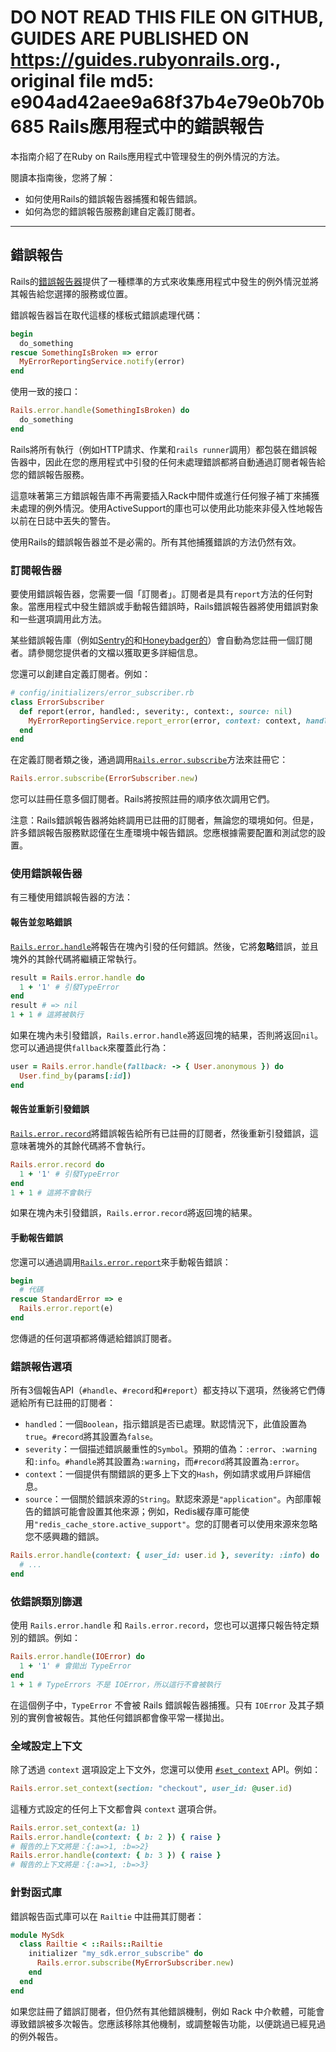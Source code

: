**DO NOT READ THIS FILE ON GITHUB, GUIDES ARE PUBLISHED ON https://guides.rubyonrails.org.**, original file md5: e904ad42aee9a68f37b4e79e0b70b685
Rails應用程式中的錯誤報告
========================

本指南介紹了在Ruby on Rails應用程式中管理發生的例外情況的方法。

閱讀本指南後，您將了解：

* 如何使用Rails的錯誤報告器捕獲和報告錯誤。
* 如何為您的錯誤報告服務創建自定義訂閱者。

--------------------------------------------------------------------------------

錯誤報告
------------------------

Rails的[錯誤報告器](https://api.rubyonrails.org/classes/ActiveSupport/ErrorReporter.html)提供了一種標準的方式來收集應用程式中發生的例外情況並將其報告給您選擇的服務或位置。

錯誤報告器旨在取代這樣的樣板式錯誤處理代碼：

```ruby
begin
  do_something
rescue SomethingIsBroken => error
  MyErrorReportingService.notify(error)
end
```

使用一致的接口：

```ruby
Rails.error.handle(SomethingIsBroken) do
  do_something
end
```

Rails將所有執行（例如HTTP請求、作業和`rails runner`調用）都包裝在錯誤報告器中，因此在您的應用程式中引發的任何未處理錯誤都將自動通過訂閱者報告給您的錯誤報告服務。

這意味著第三方錯誤報告庫不再需要插入Rack中間件或進行任何猴子補丁來捕獲未處理的例外情況。使用ActiveSupport的庫也可以使用此功能來非侵入性地報告以前在日誌中丟失的警告。

使用Rails的錯誤報告器並不是必需的。所有其他捕獲錯誤的方法仍然有效。

### 訂閱報告器

要使用錯誤報告器，您需要一個「訂閱者」。訂閱者是具有`report`方法的任何對象。當應用程式中發生錯誤或手動報告錯誤時，Rails錯誤報告器將使用錯誤對象和一些選項調用此方法。

某些錯誤報告庫（例如[Sentry的](https://github.com/getsentry/sentry-ruby/blob/e18ce4b6dcce2ebd37778c1e96164684a1e9ebfc/sentry-rails/lib/sentry/rails/error_subscriber.rb)和[Honeybadger的](https://docs.honeybadger.io/lib/ruby/integration-guides/rails-exception-tracking/)）會自動為您註冊一個訂閱者。請參閱您提供者的文檔以獲取更多詳細信息。

您還可以創建自定義訂閱者。例如：

```ruby
# config/initializers/error_subscriber.rb
class ErrorSubscriber
  def report(error, handled:, severity:, context:, source: nil)
    MyErrorReportingService.report_error(error, context: context, handled: handled, level: severity)
  end
end
```

在定義訂閱者類之後，通過調用[`Rails.error.subscribe`](https://api.rubyonrails.org/classes/ActiveSupport/ErrorReporter.html#method-i-subscribe)方法來註冊它：

```ruby
Rails.error.subscribe(ErrorSubscriber.new)
```

您可以註冊任意多個訂閱者。Rails將按照註冊的順序依次調用它們。

注意：Rails錯誤報告器將始終調用已註冊的訂閱者，無論您的環境如何。但是，許多錯誤報告服務默認僅在生產環境中報告錯誤。您應根據需要配置和測試您的設置。

### 使用錯誤報告器

有三種使用錯誤報告器的方法：

#### 報告並忽略錯誤

[`Rails.error.handle`](https://api.rubyonrails.org/classes/ActiveSupport/ErrorReporter.html#method-i-handle)將報告在塊內引發的任何錯誤。然後，它將**忽略**錯誤，並且塊外的其餘代碼將繼續正常執行。

```ruby
result = Rails.error.handle do
  1 + '1' # 引發TypeError
end
result # => nil
1 + 1 # 這將被執行
```

如果在塊內未引發錯誤，`Rails.error.handle`將返回塊的結果，否則將返回`nil`。您可以通過提供`fallback`來覆蓋此行為：

```ruby
user = Rails.error.handle(fallback: -> { User.anonymous }) do
  User.find_by(params[:id])
end
```

#### 報告並重新引發錯誤

[`Rails.error.record`](https://api.rubyonrails.org/classes/ActiveSupport/ErrorReporter.html#method-i-record)將錯誤報告給所有已註冊的訂閱者，然後重新引發錯誤，這意味著塊外的其餘代碼將不會執行。

```ruby
Rails.error.record do
  1 + '1' # 引發TypeError
end
1 + 1 # 這將不會執行
```

如果在塊內未引發錯誤，`Rails.error.record`將返回塊的結果。

#### 手動報告錯誤

您還可以通過調用[`Rails.error.report`](https://api.rubyonrails.org/classes/ActiveSupport/ErrorReporter.html#method-i-report)來手動報告錯誤：

```ruby
begin
  # 代碼
rescue StandardError => e
  Rails.error.report(e)
end
```

您傳遞的任何選項都將傳遞給錯誤訂閱者。

### 錯誤報告選項

所有3個報告API（`#handle`、`#record`和`#report`）都支持以下選項，然後將它們傳遞給所有已註冊的訂閱者：

- `handled`：一個`Boolean`，指示錯誤是否已處理。默認情況下，此值設置為`true`。`#record`將其設置為`false`。
- `severity`：一個描述錯誤嚴重性的`Symbol`。預期的值為：`:error`、`:warning`和`:info`。`#handle`將其設置為`:warning`，而`#record`將其設置為`:error`。
- `context`：一個提供有關錯誤的更多上下文的`Hash`，例如請求或用戶詳細信息。
- `source`：一個關於錯誤來源的`String`。默認來源是`"application"`。內部庫報告的錯誤可能會設置其他來源；例如，Redis緩存庫可能使用`"redis_cache_store.active_support"`。您的訂閱者可以使用來源來忽略您不感興趣的錯誤。
```ruby
Rails.error.handle(context: { user_id: user.id }, severity: :info) do
  # ...
end
```

### 依錯誤類別篩選

使用 `Rails.error.handle` 和 `Rails.error.record`，您也可以選擇只報告特定類別的錯誤。例如：

```ruby
Rails.error.handle(IOError) do
  1 + '1' # 會拋出 TypeError
end
1 + 1 # TypeErrors 不是 IOError，所以這行不會被執行
```

在這個例子中，`TypeError` 不會被 Rails 錯誤報告器捕獲。只有 `IOError` 及其子類別的實例會被報告。其他任何錯誤都會像平常一樣拋出。

### 全域設定上下文

除了透過 `context` 選項設定上下文外，您還可以使用 [`#set_context`](https://api.rubyonrails.org/classes/ActiveSupport/ErrorReporter.html#method-i-set_context) API。例如：

```ruby
Rails.error.set_context(section: "checkout", user_id: @user.id)
```

這種方式設定的任何上下文都會與 `context` 選項合併。

```ruby
Rails.error.set_context(a: 1)
Rails.error.handle(context: { b: 2 }) { raise }
# 報告的上下文將是：{:a=>1, :b=>2}
Rails.error.handle(context: { b: 3 }) { raise }
# 報告的上下文將是：{:a=>1, :b=>3}
```

### 針對函式庫

錯誤報告函式庫可以在 `Railtie` 中註冊其訂閱者：

```ruby
module MySdk
  class Railtie < ::Rails::Railtie
    initializer "my_sdk.error_subscribe" do
      Rails.error.subscribe(MyErrorSubscriber.new)
    end
  end
end
```

如果您註冊了錯誤訂閱者，但仍然有其他錯誤機制，例如 Rack 中介軟體，可能會導致錯誤被多次報告。您應該移除其他機制，或調整報告功能，以便跳過已經見過的例外報告。
